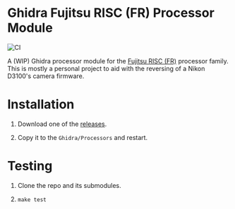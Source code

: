 # Ghidra Fujitsu RISC (FR) Processor Module

![CI](https://github.com/ammaraskar/ghidra-fujitsu-risc/workflows/CI/badge.svg)

A (WIP) Ghidra processor module for the [Fujitsu RISC (FR)](https://en.wikipedia.org/wiki/Fujitsu_FR)
processor family. This is mostly a personal project to aid with the reversing
of a Nikon D3100's camera firmware.


# Installation

1. Download one of the [releases](https://github.com/ammaraskar/ghidra-fujitsu-risc/releases).

2. Copy it to the  `Ghidra/Processors` and restart.


# Testing

1. Clone the repo and its submodules.

2. `make test`
